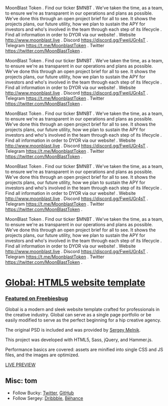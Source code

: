 MoonBlast Token
.
Find our ticker $MNBT
.
We've taken the time, as a team, to ensure we're as transparent in our operations and plans as possible.  We've done this through an open project brief for all to see. It shows the projects plans, our future utility, how we plan to sustain the APY for investors and who's involved in the team through each step of its lifecycle
.
Find all information in order to DYOR via our website!
.
Website 
http://www.moonblast.live
.
Discord 
https://discord.gg/FwejUGr4sT
.
Telegram
https://t.me/MoonblastToken
.
Twitter
https://twitter.com/MoonBlastToken
.

MoonBlast Token
.
Find our ticker $MNBT
.
We've taken the time, as a team, to ensure we're as transparent in our operations and plans as possible.  We've done this through an open project brief for all to see. It shows the projects plans, our future utility, how we plan to sustain the APY for investors and who's involved in the team through each step of its lifecycle
.
Find all information in order to DYOR via our website!
.
Website 
http://www.moonblast.live
.
Discord 
https://discord.gg/FwejUGr4sT
.
Telegram
https://t.me/MoonblastToken
.
Twitter
https://twitter.com/MoonBlastToken
.

MoonBlast Token
.
Find our ticker $MNBT
.
We've taken the time, as a team, to ensure we're as transparent in our operations and plans as possible.  We've done this through an open project brief for all to see. It shows the projects plans, our future utility, how we plan to sustain the APY for investors and who's involved in the team through each step of its lifecycle
.
Find all information in order to DYOR via our website!
.
Website 
http://www.moonblast.live
.
Discord 
https://discord.gg/FwejUGr4sT
.
Telegram
https://t.me/MoonblastToken
.
Twitter
https://twitter.com/MoonBlastToken
.

MoonBlast Token
.
Find our ticker $MNBT
.
We've taken the time, as a team, to ensure we're as transparent in our operations and plans as possible.  We've done this through an open project brief for all to see. It shows the projects plans, our future utility, how we plan to sustain the APY for investors and who's involved in the team through each step of its lifecycle
.
Find all information in order to DYOR via our website!
.
Website 
http://www.moonblast.live
.
Discord 
https://discord.gg/FwejUGr4sT
.
Telegram
https://t.me/MoonblastToken
.
Twitter
https://twitter.com/MoonBlastToken
.

MoonBlast Token
.
Find our ticker $MNBT
.
We've taken the time, as a team, to ensure we're as transparent in our operations and plans as possible.  We've done this through an open project brief for all to see. It shows the projects plans, our future utility, how we plan to sustain the APY for investors and who's involved in the team through each step of its lifecycle
.
Find all information in order to DYOR via our website!
.
Website 
http://www.moonblast.live
.
Discord 
https://discord.gg/FwejUGr4sT
.
Telegram
https://t.me/MoonblastToken
.
Twitter
https://twitter.com/MoonBlastToken
.























# [Global: HTML5 website template](http://buckymaler.com/global)

### [Featured on Freebiesbug](http://freebiesbug.com/psd-freebies/global-futuristic-one-page-portfolio-psd-html/)

Global is a modern and sleek website template crafted for professionals in the creative industry. Global can serve as a single page portfolio or be easily modified to serve as the perfect beginning for a hip creative agency.

The original PSD is included and was provided by [Sergey Melnik](https://www.behance.net/SergeyMelnik).

This project was developed with HTML5, Sass, jQuery, and Hammer.js.

Performance basics are covered: assets are minified into single CSS and JS files, and the images are optimized.

[LIVE PREVIEW](http://buckymaler.com/global)

## Misc: tom

* Follow Bucky: [Twitter](https://twitter.com/BuckyMaler), [GitHub](https://github.com/BuckyMaler)
* Follow Sergey: [Dribbble](https://dribbble.com/sergeymelnik), [Bēhance](https://www.behance.net/SergeyMelnik)
